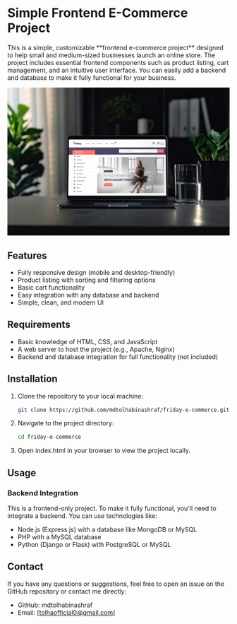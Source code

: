 # Simple Frontend E-Commerce Project

This is a simple, customizable \*\*frontend e-commerce project\*\* designed to help small and medium-sized businesses launch an online store. The project includes essential frontend components such as product listing, cart management, and an intuitive user interface. You can easily add a backend and database to make it fully functional for your business.

![E-Commerce Project Screenshot](assets/ecommerce-screenshot.png)

## Features

- Fully responsive design (mobile and desktop-friendly)
- Product listing with sorting and filtering options
- Basic cart functionality
- Easy integration with any database and backend
- Simple, clean, and modern UI

## Requirements

- Basic knowledge of HTML, CSS, and JavaScript
- A web server to host the project (e.g., Apache, Nginx)
- Backend and database integration for full functionality (not included)

## Installation

1. Clone the repository to your local machine:
   ```bash
   git clone https://github.com/mdtolhabinashraf/friday-e-commerce.git
   ```
2. Navigate to the project directory:
   ```bash
   cd friday-e-commerce
   ```
3. Open index.html in your browser to view the project locally.

## Usage

### Backend Integration

This is a frontend-only project. To make it fully functional, you'll need to integrate a backend. You can use technologies like:

- Node.js (Express.js) with a database like MongoDB or MySQL
- PHP with a MySQL database
- Python (Django or Flask) with PostgreSQL or MySQL

## Contact

If you have any questions or suggestions, feel free to open an issue on the GitHub repository or contact me directly:

- GitHub: mdtolhabinashraf
- Email: [tolhaofficial0@gmail.com]
